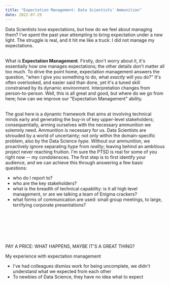 ```yaml
---
title: "Expectation Management: Data Scientists' Ammunition"
date: 2022-07-29
---
```

<!-- - LOGLINE: INCITING INCIDENT -->
Data Scientists love expectations, but how do we feel about managing them? I've spent the past year attempting to bring expectation under a new light. The struggle is real, and it hit me like a truck: I did not manage my expectations. 
<br></br>
<!-- INTRODUCTION -->
What is **Expectation Management**. Firstly, don't worry about it, it's essentially how one manages expectations; the other details don't matter all too much. To drive the point home, expectation management answers the question, "when I give you something to do, what *exactly* will you do?" It's often overlooked, and easier said than done, yet it's a tuned skill constrained by its dynamic environment. Interpretation changes from person-to-person. Well, this is all great and good, but where do we go from here; how can we improve our "Expectation Management" ability. 
<br></br>
<!-- GO: WHAT DO I WANT -->
The goal here is a dynamic framework that aims at involving technical minds early and generating the buy-in of key upper-level stakeholders; consequentially, arming ourselves with the necessary ammunition we solemnly need. Ammunition is necessary for us. Data Scientists are shrouded by a world of uncertainty; not only within the domain-specific problem, also by the Data Science *hype*. Without our ammunition, we proactively ignore separating *hype* from *reality*; leaving behind an ambitious project never reaching fruition. I'm sure the PTSD is real for some of you right now -- my condolensces. 
The first step is to first identify your audience, and we can achieve this through answering a few basic questions:
- who do I report to? 
- who are the key stakeholders? 
- what is the breadth of technical capability: is it all high level management, or are we talking a team of Enigma crackers? 
- what forms of communication are used: small group meetings, to large, terrifying corporate presentations?
<br></br>
<!-- NEW WORLD: WHAT HAPPES IN THIS NEW WORLD, WHAT'S IT LIKE WITH EXPECTATION MANAGEMENT  -->
<br></br>
<!-- GET WHAT YOU WANT: YOU NOW HAVE EXPECTATION MANAGEMENT -->
<br></br>
PAY A PRICE: WHAT HAPPENS, MAYBE IT'S A GREAT THING?

My experience with expectation management
- I've had colleagues dismiss work for being uncomplete, we didn't understand what we expected from each other
- To newbies of Data Science, they have no idea what to expect
<!-- ??? -->